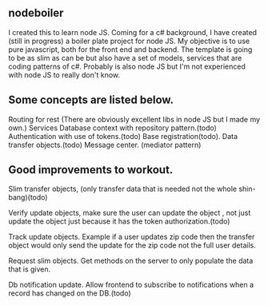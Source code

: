 ## nodeboiler



I created this to learn node JS. Coming for a c# background, I have created (still in progress) a boiler plate project for node JS. My objective is to use pure javascript, both for the front end and backend. The template is going to be as slim as can be but also have a set of models, services that are coding patterns of c#. Probably is also node JS but I'm not experienced with node JS to really don't know. 

## Some concepts are listed below.

Routing for rest (There are obviously excellent libs in node JS but I made my own.)
Services
Database context with repository pattern.(todo)
Authentication with use of tokens.(todo)
Base registration(todo).
Data transfer objects.(todo)
Message center. (mediator pattern)



## Good improvements to workout.

Slim transfer objects, (only transfer data that is needed not the whole shin-bang)(todo)

Verify update objects, make sure the user can update the object , not just update the object just because it has the token authorization.(todo)

Track update objects. Example if a user updates zip code then the transfer object would only send the update for the zip code not the full user details.

Request slim objects. Get methods on the server to only populate the data that is given.

Db notification update. Allow frontend to subscribe to notifications when a record has changed on the DB.(todo)

